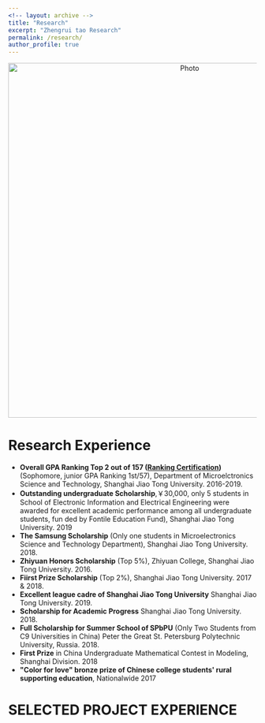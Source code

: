 ```yaml
---
<!-- layout: archive -->
title: "Research"
excerpt: "Zhengrui tao Research"
permalink: /research/
author_profile: true
---
```

<p align="center">
  <img src="https://zhengruitao.github.io/images/scene-2.jpg?raw=true" alt="Photo" style="width: 720px;"/> 
</p>

Research Experience
=====

* **Overall GPA Ranking Top 2 out of 157 ([Ranking Certification](http://zhuhanqing.github.io/files/ranking.pdf))** (Sophomore, junior GPA Ranking 1st/57), Department of Microelctronics Science and Technology, Shanghai Jiao Tong University. 2016-2019.
* **Outstanding undergraduate Scholarship**,￥30,000, only 5 students in School of Electronic Information and Electrical Engineering were awarded for excellent academic performance among all undergraduate students, fun ded by Fontile Education Fund), Shanghai Jiao Tong University. 2019
* **The Samsung Scholarship** (Only one students in Microelectronics Science and Technology Department), Shanghai Jiao Tong University. 2018.
* **Zhiyuan Honors Scholarship** (Top 5%), Zhiyuan College, Shanghai Jiao Tong University. 2016.
* **Fiirst Prize Scholarship** (Top 2%), Shanghai Jiao Tong University. 2017 & 2018.
* **Excellent league cadre of Shanghai Jiao Tong University** Shanghai Jiao Tong University. 2019.
* **Scholarship for Academic Progress** Shanghai Jiao Tong University. 2018.
* **Full Scholarship for Summer School of SPbPU** (Only Two Students from C9 Universities in China) Peter the Great St. Petersburg Polytechnic University, Russia. 2018.
* **First Prize** in China Undergraduate Mathematical Contest in Modeling, Shanghai Division. 2018
* **"Color for love" bronze prize of Chinese college students' rural supporting education**, Nationalwide 2017

SELECTED PROJECT EXPERIENCE
=====
